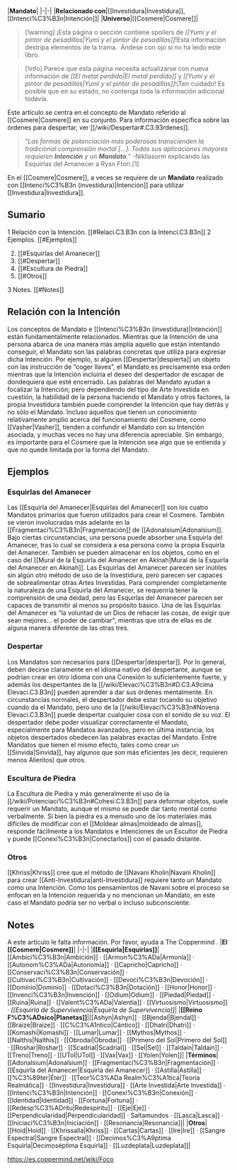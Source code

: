 

|**Mandato**|
|-|-|
|**Relacionado con**|[[Investidura\|Investidura]], [[Intenci%C3%B3n\|Intención]]|
|**Universo**|[[Cosmere\|Cosmere]]|

> [!warning] ¡Esta página o sección contiene spoilers de *[[Yumi y el pintor de pesadillas\|Yumi y el pintor de pesadillas]]*!Esta información destripa elementos de la trama.  Ándese con ojo si no ha leido este libro.

> [!info] Parece que esta página necesita actualizarse con nueva información de *[[El metal perdido\|El metal perdido]]* y *[[Yumi y el pintor de pesadillas\|Yumi y el pintor de pesadillas]]*!¡Ten cuidado! Es posible que en su estado, no contenga toda la información adicional todavía.

Este artículo se centra en el concepto de Mandato referido al [[Cosmere\|Cosmere]] en su conjunto. Para información específica sobre las órdenes para despertar, ver [[/wiki/Despertar#.C3.93rdenes]].
>“*Las formas de potenciación más poderosas transcienden la tradicional comprensión mortal […]. Todas sus aplicaciones mayores requieren **Intención** y un **Mandato**.*”
\-Nikliasorm explicando las Esquirlas del Amanecer a Rysn Ftori.[1]


En el [[Cosmere\|Cosmere]], a veces se requiere de un **Mandato** realizado con [[Intenci%C3%B3n (investidura)\|Intención]] para utilizar [[Investidura\|Investidura]]. 

## Sumario

1 Relación con la Intención. [[#Relaci.C3.B3n con la Intenci.C3.B3n]] 
2 Ejemplos. [[#Ejemplos]] 

2. [[#Esquirlas del Amanecer]] 
2. [[#Despertar]] 
2. [[#Escultura de Piedra]] 
2. [[#Otros]] 


3 Notes. [[#Notes]] 


## Relación con la Intención
Los conceptos de Mandato e [[Intenci%C3%B3n (investidura)\|Intención]] están fundamentalmente relacionados. Mientras que la Intención de una persona abarca de una manera más amplia aquello que están intentando conseguir, el Mandato son las palabras concretas que utiliza para expresar dicha Intención. Por ejemplo, si alguien [[Despertar\|despierta]] un objeto con las instrucción de “coger llaves”, el Mandato es precisamente esa orden mientras que la Intención incluiría el deseo del despertador de escapar de dondequiera que esté encerrado. Las palabras del Mandato ayudan a focalizar la Intención; pero dependiendo del tipo de Arte Investida en cuestión, la habilidad de la persona haciendo el Mandato y otros factores, la propia Investidura también puede comprender la Intención que hay detrás y no sólo el Mandato. Incluso aquellos que tienen un conocimiento relativamente amplio acerca del funcionamiento del Cosmere, como [[Vasher\|Vasher]], tienden a confundir el Mandato con su Intención asociada, y muchas veces no hay una diferencia apreciable. Sin embargo, es importante para el Cosmere que la Intención sea algo que se entienda y que no quede limitada por la forma del Mandato.

## Ejemplos
### Esquirlas del Amanecer
Las [[Esquirla del Amanecer\|Esquirlas del Amanecer]] son los cuatro Mandatos primarios que fueron utilizados para crear el Cosmere. También se vieron involucradas más adelante en la [[Fragmentaci%C3%B3n\|Fragmentación]] de [[Adonalsium\|Adonalsium]]. Bajo ciertas circunstancias, una persona puede absorber una Esquirla del Amanecer, tras lo cual se considera a esa persona como la propia Esquirla del Amanecer. También se pueden almacenar en los objetos, como en el caso del [[Mural de la Esquirla del Amanecer en Akinah\|Mural de la Esquirla del Amanecer en Akinah]]. Las Esquirlas del Amanecer parecen ser inútiles sin algún otro método de uso de la Investidura, pero parecen ser capaces de sobrealimentar otras Artes Investidas. Para comprender completamente la naturaleza de una Esquirla del Amanecer, se requeriría tener la comprensión de una deidad, pero las Esquirlas del Amanecer parecen ser capaces de transmitir al menos su propósito básico. Una de las Esquirlas del Amanecer es "la voluntad de un Dios de rehacer las cosas, de exigir que sean mejores... el poder de cambiar", mientras que otra de ellas es de alguna manera diferente de las otras tres.

### Despertar
Los Mandatos son necesarios para [[Despertar\|despertar]].  Por lo general, deben decirse claramente en el idioma nativo del despertante, aunque se podrían crear en otro idioma con una Conexión lo suficientemente fuerte, y además los despertantes de la [[/wiki/Elevaci%C3%B3n#D.C3.A9cima Elevaci.C3.B3n]] pueden aprender a dar sus órdenes mentalmente. En circunstancias normales, el despertador debe estar tocando su objetivo cuando da el Mandato, pero uno de la [[/wiki/Elevaci%C3%B3n#Novena Elevaci.C3.B3n]] puede despertar cualquier cosa con el sonido de su voz.  El despertador debe poder visualizar correctamente el Mandato, especialmente para Mandatos avanzados, pero en última instancia, los objetos despertados obedecen las palabras exactas del Mandato. Entre Mandatos que tienen el mismo efecto, tales como crear un [[Sinvida\|Sinvida]], hay algunos que son más eficientes (es decir, requieren menos Alientos) que otros.

### Escultura de Piedra
La Escultura de Piedra y más generalmente el uso de la [[/wiki/Potenciaci%C3%B3n#Cohesi.C3.B3n]] para deformar objetos, suele requerir un Mandato, aunque el mismo se puede dar tanto mental como verbalmente. Si bien la piedra es a menudo uno de los materiales más difíciles de modificar con el [[Moldear almas\|moldeado de almas]], responde fácilmente a los Mandatos e Intenciones de un Escultor de Piedra y puede [[Conexi%C3%B3n\|Conectarlos]] con el pasado distante.

### Otros
[[Khriss\|Khriss]] cree que el método de [[Navani Kholin\|Navani Kholin]] para crear [[Anti-Investidura\|anti-Investidura]] requiere tanto un Mandato como una Intención. Como los pensamientos de Navani sobre el proceso se enfocan en la Intención requerida y no mencionan un Mandato, en este caso el Mandato podría ser no verbal o incluso subconsciente.

## Notes

A este artículo le falta información. Por favor, ayuda a The Coppermind .
|**El [[Cosmere\|Cosmere]]**|
|-|-|
|**[[Esquirla\|Esquirlas]]**|[[Ambici%C3%B3n\|Ambición]] · [[Armon%C3%ADa\|Armonía]] · [[Autonom%C3%ADa\|Autonomía]] · [[Capricho\|Capricho]] · [[Conservaci%C3%B3n\|Conservación]] · [[Cultivaci%C3%B3n\|Cultivación]] · [[Devoci%C3%B3n\|Devoción]] · [[Dominio\|Dominio]] · [[Dotaci%C3%B3n\|Dotación]] · [[Honor\|Honor]] · [[Invenci%C3%B3n\|Invención]] · [[Odium\|Odium]] · [[Piedad\|Piedad]] · [[Ruina\|Ruina]] · [[Valent%C3%ADa\|Valentía]] · [[Virtuosismo\|Virtuosismo]] · *[[Esquirla de Supervivencia\|Esquirla de Supervivencia]]*|
|**[[Reino F%C3%ADsico\|Planetas]]**|[[Ashyn\|Ashyn]] · [[Bjendal\|Bjendal]] · [[Braize\|Braize]] · [[C%C3%A1ntico\|Cántico]] · [[Dhatri\|Dhatri]] · [[Komashi\|Komashi]] · [[Lumar\|Lumar]] · [[Mythos\|Mythos]] · [[Nalthis\|Nalthis]] · [[Obrodai\|Obrodai]] · [[Primero del Sol\|Primero del Sol]] · [[Roshar\|Roshar]] · [[Scadrial\|Scadrial]] · [[Sel\|Sel]] · [[Taldain\|Taldain]] · [[Treno\|Treno]] · [[UTol\|UTol]] · [[Vax\|Vax]] · [[Yolen\|Yolen]]|
|**Términos**|[[Adonalsium\|Adonalsium]] · [[Fragmentaci%C3%B3n\|Fragmentación]] · [[Esquirla del Amanecer\|Esquirla del Amanecer]] · [[Astilla\|Astilla]] · [[%C3%89ter\|Éter]] · [[Teor%C3%ADa Realm%C3%A1tica\|Teoría Realmática]] · [[Investidura\|Investidura]] · [[Arte Investida\|Arte Investida]] · [[Intenci%C3%B3n\|Intención]] · [[Conexi%C3%B3n\|Conexión]] · [[Identidad\|Identidad]] · [[Fortuna\|Fortuna]] · [[Redesp%C3%ADritu\|Redespíritu]] · [[Eje\|Eje]] · [[Perpendicularidad\|Perpendicularidad]] · Saltamundos · [[Lasca\|Lasca]] · [[Iniciaci%C3%B3n\|Iniciación]] · [[Resonancia\|Resonancia]]|
|**Otros**|[[Hoid\|Hoid]] · [[Khrissalla\|Khriss]] · [[Cartas\|Cartas]] · [[Ire\|Ire]] · [[Sangre Espectral\|Sangre Espectral]] · [[Decimos%C3%A9ptima Esquirla\|Decimoséptima Esquirla]] · [[Luzdeplata\|Luzdeplata]]|



https://es.coppermind.net/wiki/Foco